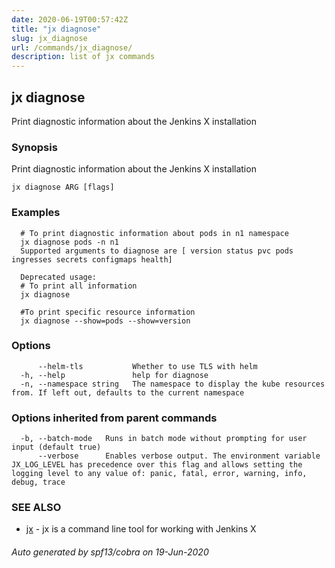 ```yaml
---
date: 2020-06-19T00:57:42Z
title: "jx diagnose"
slug: jx_diagnose
url: /commands/jx_diagnose/
description: list of jx commands
---
```

## jx diagnose

Print diagnostic information about the Jenkins X installation

### Synopsis

Print diagnostic information about the Jenkins X installation

```
jx diagnose ARG [flags]
```

### Examples

```
  # To print diagnostic information about pods in n1 namespace
  jx diagnose pods -n n1
  Supported arguments to diagnose are [ version status pvc pods ingresses secrets configmaps health]
  
  Deprecated usage:
  # To print all information
  jx diagnose
  
  #To print specific resource information
  jx diagnose --show=pods --show=version
```

### Options

```
      --helm-tls           Whether to use TLS with helm
  -h, --help               help for diagnose
  -n, --namespace string   The namespace to display the kube resources from. If left out, defaults to the current namespace
```

### Options inherited from parent commands

```
  -b, --batch-mode   Runs in batch mode without prompting for user input (default true)
      --verbose      Enables verbose output. The environment variable JX_LOG_LEVEL has precedence over this flag and allows setting the logging level to any value of: panic, fatal, error, warning, info, debug, trace
```

### SEE ALSO

* [jx](/commands/jx/)	 - jx is a command line tool for working with Jenkins X

###### Auto generated by spf13/cobra on 19-Jun-2020
